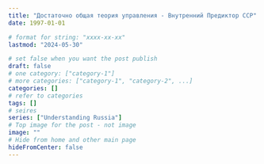 ```yaml
---
title: "Достаточно общая теория управления - Внутренний Предиктор ССР"
date: 1997-01-01

# format for string: "xxxx-xx-xx"
lastmod: "2024-05-30"

# set false when you want the post publish
draft: false
# one category: ["category-1"]
# more categories: ["category-1", "category-2", ...]
categories: []
# refer to categories
tags: []
# seires
series: ["Understanding Russia"]
# Top image for the post - not image
image: ""
# Hide from home and other main page
hideFromCenter: false
---
```


<!--more-->